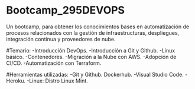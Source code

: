 # Bootcamp_295DEVOPS
Un bootcamp, para obtener los conocimientos bases en automatización de procesos relacionados con la gestión de infraestructuras, despliegues, integración continua y proveedores de nube.

#Temario: 
-Introducción DevOps.
-Introducción a Git y Github.
-Linux básico.
-Contenedores.
-Migración a la Nube con AWS.
-Adopción de CI/CD.
-Automatización con Terraform.

#Herramientas utilizadas:
-Git y Github.
Dockerhub.
-Visual Studio Code.
-Heroku.
-Linux: Distro Linux Mint.

